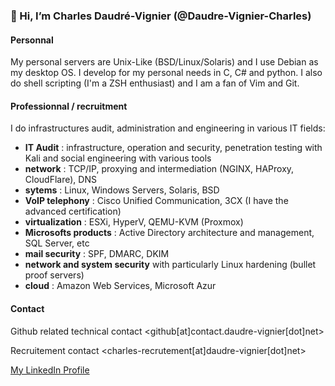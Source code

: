 ### 👋 Hi, I’m Charles Daudré-Vignier (@Daudre-Vignier-Charles)

#### Personnal
My personal servers are Unix-Like (BSD/Linux/Solaris) and I use Debian as my desktop OS.
I develop for my personal needs in C, C# and python. I also do shell scripting (I'm a ZSH enthusiast) and I am a fan of Vim and Git.

#### Professionnal / recruitment 
I do infrastructures audit, administration and engineering in various IT fields:
- **IT Audit** : infrastructure, operation and security, penetration testing with Kali and social engineering with various tools
- **network** : TCP/IP, proxying and intermediation (NGINX, HAProxy, CloudFlare), DNS
- **sytems** : Linux, Windows Servers, Solaris, BSD
- **VoIP telephony** : Cisco Unified Communication, 3CX (I have the advanced certification)
- **virtualization** : ESXi, HyperV, QEMU-KVM (Proxmox)
- **Microsofts products** : Active Directory architecture and management, SQL Server, etc
- **mail security** : SPF, DMARC, DKIM
- **network and system security** with particularly Linux hardening (bullet proof servers)
- **cloud** : Amazon Web Services, Microsoft Azur

#### Contact
Github related technical contact
<github[at]contact.daudre-vignier[dot]net>

Recruitement contact
<charles-recrutement[at]daudre-vignier[dot]net>

[My LinkedIn Profile](https://www.linkedin.com/in/charles-daudr%C3%A9-vignier-6891a3189/)
